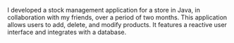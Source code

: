 I developed a stock management application for a store in Java, in collaboration with my friends, over a period of two months. This application allows users to add, delete, and modify products. It features a reactive user interface and integrates with a database.
